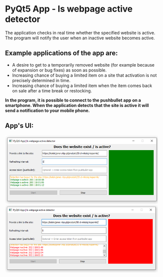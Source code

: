 # PyQt5 App - Is webpage active detector
The application checks in real time whether the specified website is active. The program will notify the user when an inactive website becomes active. 

## Example applications of the app are:

* A desire to get to a temporarily removed website (for example because of expansion or bug fixes) as soon as possible. 
* Increasing chance of buying a limited item on a site that activation is not precisely determined in time.
* Increasing chance of buying a limited item when the item comes back on sale after a time break or restocking.

**In the program, it is possible to connect to the pushbullet app on a smartphone. When the application detects that the site is active it will send a notification to your mobile phone.**

## App's UI:
![Screenshot-1](UI_screen/1.png)
![Screenshot-2](UI_screen/2.png)
